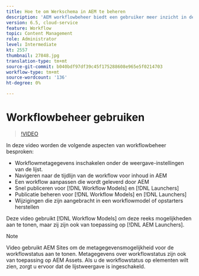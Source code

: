 ```yaml
---
title: Hoe te om Werkschema in AEM te beheren
description: 'AEM workflowbeheer biedt een gebruiker meer inzicht in de inhoud onder de workflow en maakt een eenvoudiger beheer van workflowmodeldefinities mogelijk. '
version: 6.5, cloud-service
feature: Workflow
topic: Content Management
role: Administrator
level: Intermediate
kt: 2557
thumbnail: 27848.jpg
translation-type: tm+mt
source-git-commit: b040bdf97df39c45f175288608e965e5f0214703
workflow-type: tm+mt
source-wordcount: '136'
ht-degree: 0%

---
```



# Workflowbeheer gebruiken

>[!VIDEO](https://video.tv.adobe.com/v/27848/?quality=12&learn=on)

In deze video worden de volgende aspecten van workflowbeheer besproken:

+ Workflowmetagegevens inschakelen onder de weergave-instellingen van de lijst.
+ Navigeren naar de tijdlijn van de workflow voor inhoud in AEM
+ Een workflow aanpassen die wordt geleverd door AEM
+ Snel publiceren voor [!DNL Workflow Models] en [!DNL Launchers]
+ Publicatie beheren voor [!DNL Workflow Models] en [!DNL Launchers]
+ Wijzigingen die zijn aangebracht in een workflowmodel of opstarters herstellen

Deze video gebruikt [!DNL Workflow Models] om deze reeks mogelijkheden aan te tonen, maar zij zijn ook van toepassing op [!DNL AEM Launchers].


>[!NOTE]
>
> Video gebruikt AEM Sites om de metagegevensmogelijkheid voor de workflowstatus aan te tonen. Metagegevens over workflowstatus zijn ook van toepassing op AEM Assets. Als u de workflowstatus op elementen wilt zien, zorgt u ervoor dat de lijstweergave is ingeschakeld.
